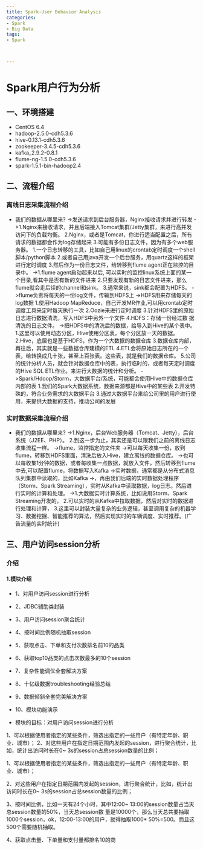 ```yaml
---
title: Spark-User Behavior Analysis
categories:
- Spark
- Big Data
tags:
- Spark



---
```

 
 
  

# Spark用户行为分析

## 一、环境搭建
 
- CentOS 6.4
- hadoop-2.5.0-cdh5.3.6
- hive-0.13.1-cdh5.3.6
- zookeeper-3.4.5-cdh5.3.6
- kafka_2.9.2-0.8.1
- flume-ng-1.5.0-cdh5.3.6
- spark-1.5.1-bin-hadoop2.4

## 二、流程介绍

### 离线日志采集流程介绍

- 我们的数据从哪里来?
->发送请求到后台服务器，Nginx接收请求并进行转发
->1.Nginx来接收请求，并且后端接入Tomcat集群/Jetty集群，来进行高并发访问下的负载均衡。
  2.Nginx，或者是Tomcat，你进行适当配置之后，所有请求的数据都会作为log存储起来
  3.可能有多份日志文件，因为有多个web服务器。
  	1.一个日志转移的工具，比如自己用linux的crontab定时调度一个shell脚本/python脚本
  	2.或者自己用java开发一个后台服务，用quartz这样的框架进行定时调度
  	3.然后作为一份日志文件，给转移到flume agent正在监控的目录中。
->1.flume agent启动起来以后, 可以实时的监控linux系统上面的某一个目录,看其中是否有新的文件进来
  2.只要发现有新的日志文件进来，那么flume就会走后续的channel和sink。
  3.通常来说，sink都会配置为HDFS。
->flume负责将每天的一份log文件，传输到HDFS上
->HDFS用来存储每天的log数据
  1.使用Hadoop MapReduce，自己开发MR作业,可以用crontab定时调度工具来定时每天执行一次
  2.Oozie来进行定时调度
  3.针对HDFS里的原始日志进行数据清洗，写入HDFS中另外一个文件
  4.HDFS：存储一份经过数
  据清洗的日志文件。
->把HDFS中的清洗后的数据，给导入到Hive的某个表中。
  1.这里可以使用动态分区，Hive使用分区表，每个分区放一天的数据。
  2.Hive，底层也是基于HDFS，作为一个大数据的数据仓库
  3.数据仓库内部，再往后，其实就是一些数据仓库建模的ETL
  4.ETL会将原始日志所在的一个表，给转换成几十张，甚至上百张表。这些表，就是我们的数据仓库。
  5.公司的统计分析人员，就会针对数据仓库中的表，执行临时的，或者每天定时调度的Hive SQL ETL作业。来进行大数据的统计和分析。
->Spark/Hdoop/Storm，大数据平台/系统，可能都会使用Hive中的数据仓库内部的表
  1.我们的Spark大数据系统，数据来源都是Hive中的某些表
  2.开发特殊的，符合业务需求的大数据平台
  3.通过大数据平台来给公司里的用户进行使用，来提供大数据的支持，推动公司的发展



### 实时数据采集流程介绍

- 我们的数据从哪里来?
->1.Nginx，后台Web服务器（Tomcat、Jetty），后台系统（J2EE、PHP）。
  2.到这一步为止，其实还是可以跟我们之前的离线日志收集流程一样。
->flume，监控指定的文件夹
	->可以每天收集一份，放到flume，转移到HDFS里面，清洗后放入Hive，建立离线的数据仓库。
	->也可以每收集1分钟的数据，或者每收集一点数据，就放入文件，然后转移到flume中去,可以配置flume，将数据写入Kafka
->实时数据，通常都是从分布式消息队列集群中读取的，比如Kafka
->，再由我们后端的实时数据处理程序（Storm、Spark Streaming），实时从Kafka中读取数据，log日志。然后进行实时的计算和处理。
->1.大数据实时计算系统，比如说用Storm、Spark Streaming开发的，
  2.可以实时的从Kafka中拉取数据，然后对实时的数据进行处理和计算，
  3.这里可以封装大量复杂的业务逻辑，甚至调用复杂的机器学习、数据挖掘、智能推荐的算法，然后实现实时的车辆调度、实时推荐。(广告流量的实时统计)



## 三、用户访问session分析

### 介绍
#### 1.模块介绍

  - 1、对用户访问session进行分析
  - 2、JDBC辅助类封装
  - 3、用户访问session聚合统计
  - 4、按时间比例随机抽取session
  - 5、获取点击、下单和支付次数排名前10的品类
  - 6、获取top10品类的点击次数最多的10个session
  - 7、复杂性能调优全套解决方案
  - 8、十亿级数据troubleshooting经验总结
  - 9、数据倾斜全套完美解决方案
  - 10、模块功能演示


- 模块的目标：对用户访问session进行分析

1、可以根据使用者指定的某些条件，筛选出指定的一些用户（有特定年龄、职业、城市）；
2、对这些用户在指定日期范围内发起的session，进行聚合统计，比如，统计出访问时长在0~
3s的session占总session数量的比例；


1、可以根据使用者指定的某些条件，筛选出指定的一些用户（有特定年龄、职业、城市）；

2、对这些用户在指定日期范围内发起的session，进行聚合统计，比如，统计出访问时长在0~
3s的session占总session数量的比例；

3、按时间比例，比如一天有24个小时，其中12:00~
13:00的session数量占当天总session数量的50%，当天总session数
量是10000个，那么当天总共要抽取1000个session，ok，12:00-13:00的用户，就得抽取1000*
50%=500。而且这500个需要随机抽取。

4、获取点击量、下单量和支付量都排名10的商
